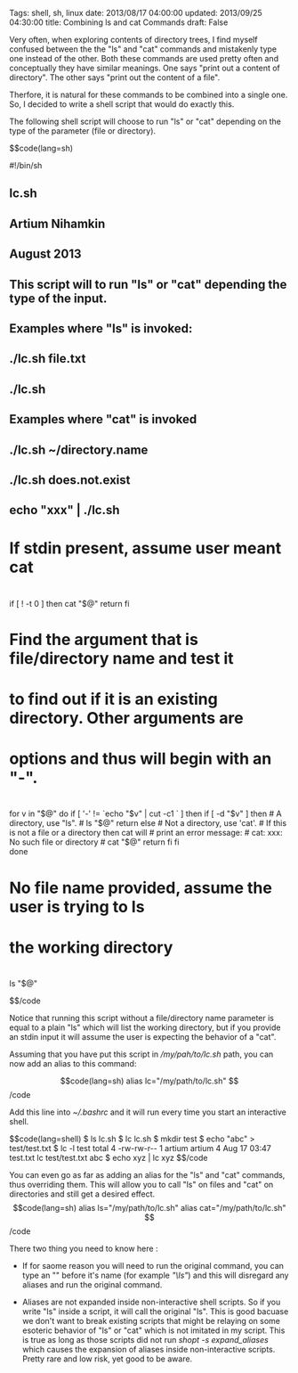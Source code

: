 Tags: shell, sh, linux
date: 2013/08/17 04:00:00
updated: 2013/09/25 04:30:00
title: Combining ls and cat Commands
draft: False

        

Very often, when exploring contents of directory trees, I find myself confused between the the "ls" and "cat" commands and mistakenly type one instead of the other. Both these commands are used pretty often and conceptually they have similar meanings. One says "print out a content of directory". The other says "print out the content of a file".
     
Therfore, it is natural for these commands to be combined into a single one. So, I decided to write a shell script that would do exactly this.

The following shell script will choose to run "ls" or "cat" depending on the type of the parameter (file or directory).
     
$$code(lang=sh)

#!/bin/sh

## lc.sh
## Artium Nihamkin
## August 2013
## 
## This script will to run "ls" or "cat" depending the type of the input.
##
## Examples where "ls" is invoked:
##    ./lc.sh file.txt
##    ./lc.sh
## Examples where "cat" is invoked
##    ./lc.sh ~/directory.name
##    ./lc.sh does.not.exist
##    echo "xxx" | ./lc.sh 
##

# If stdin present, assume user meant cat
#
if [ ! -t 0 ] 
then
    cat "$@"
    return
fi

# Find the argument that is file/directory name and test it
# to find out if it is an existing directory. Other arguments are 
# options and thus will begin with an "-".
#    
for v in "$@" 
do
    if [ '-' != `echo "$v" | cut -c1 ` ] 
    then
        if [ -d "$v" ]
        then
            # A directory, use "ls".
            #
            ls "$@"
            return
         else
            # Not a directory, use 'cat'.
            # If this is not a file or a directory then cat will
            # print an error message:
            # cat: xxx: No such file or directory
            #
            cat "$@"
            return
        fi
    fi  
done

# No file name provided, assume the user is trying to ls 
# the working directory
#
ls "$@" 


$$/code
     
Notice that running this script without a file/directory name parameter is equal to a plain "ls" which will list the working directory, but if you provide an stdin input it will assume the user is expecting the behavior of a "cat".
     
Assuming that you have put this script in */my/pah/to/lc.sh* path, you can now add an alias to this command:

$$code(lang=sh) 
alias lc="/my/path/to/lc.sh"
$$/code
     
Add this line into *~/.bashrc* and it will run every time you start an interactive shell.
     
$$code(lang=shell) 
$ ls
lc.sh
$ lc
lc.sh
$ mkdir test
$ echo "abc" > test/test.txt
$ lc -l test
total 4
-rw-rw-r-- 1 artium artium 4 Aug 17 03:47 test.txt
 lc test/test.txt
abc
$ echo xyz | lc
xyz
$$/code

     
You can even go as far as adding an alias for the "ls" and "cat" commands, thus overriding them. This will allow you to call "ls" on files and "cat" on directories and still get a desired effect.
$$code(lang=sh) 
alias ls="/my/path/to/lc.sh"
alias cat="/my/path/to/lc.sh"
$$/code

     
There two thing you need to know here :

* If for saome reason you will need to run the original command, you can type an "\" before it's name (for example *"\ls"*) and this will disregard any aliases and run the original command.

* Aliases are not expanded inside non-interactive shell scripts. So if you write "ls" inside a script, it will call the original "ls". This is good bacuase we don't want to break existing scripts that might be relaying on some esoteric behavior of "ls" or "cat" which is not imitated in my script. This is true as long as those scripts did not run *shopt -s expand_aliases* which causes the expansion of aliases inside non-interactive scripts. Pretty rare and low risk, yet good to be aware.

